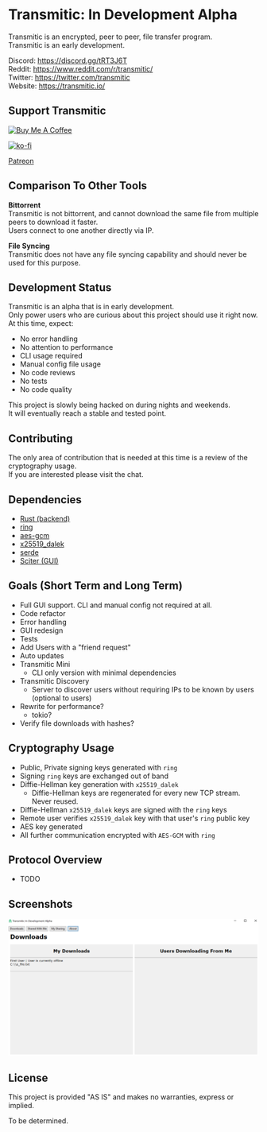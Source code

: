 # Transmitic: In Development Alpha

Transmitic is an encrypted, peer to peer, file transfer program.  
Transmitic is an early development.

Discord: https://discord.gg/tRT3J6T  
Reddit: https://www.reddit.com/r/transmitic/   
Twitter: https://twitter.com/transmitic  
Website: https://transmitic.io/

## Support Transmitic

<a href="https://www.buymeacoffee.com/andrewshay" target="_blank"><img src="https://cdn.buymeacoffee.com/buttons/v2/default-blue.png" alt="Buy Me A Coffee" height="40" width="150" style="height: 40px !important;width: 150px !important;" ></a>


[![ko-fi](https://www.ko-fi.com/img/githubbutton_sm.svg)](https://ko-fi.com/J3J626I8G)

[Patreon](https://www.patreon.com/andrewshay)

## Comparison To Other Tools

**Bittorrent**  
Transmitic is not bittorrent, and cannot download the same file from multiple peers to download it faster.  
Users connect to one another directly via IP.  

**File Syncing**  
Transmitic does not have any file syncing capability and should never be used for this purpose.

## Development Status

Transmitic is an alpha that is in early development.  
Only power users who are curious about this project should use it right now.   
At this time, expect:  

- No error handling
- No attention to performance
- CLI usage required
- Manual config file usage
- No code reviews
- No tests
- No code quality

This project is slowly being hacked on during nights and weekends.  
It will eventually reach a stable and tested point.

## Contributing

The only area of contribution that is needed at this time is a review of the cryptography usage.  
If you are interested please visit the chat.

## Dependencies

- [Rust (backend)](https://www.rust-lang.org/)
- [ring](https://briansmith.org/rustdoc/ring/)
- [aes-gcm](https://docs.rs/aes-gcm/0.8.0/aes_gcm/)
- [x25519_dalek](https://docs.rs/x25519-dalek/1.1.0/x25519_dalek/)
- [serde](https://serde.rs/)
- [Sciter (GUI)](http://sciter.com/)

## Goals (Short Term and Long Term)

- Full GUI support. CLI and manual config not required at all.
- Code refactor
- Error handling
- GUI redesign
- Tests
- Add Users with a "friend request"
- Auto updates
- Transmitic Mini
  - CLI only version with minimal dependencies
- Transmitic Discovery
  - Server to discover users without requiring IPs to be known by users (optional to users)
- Rewrite for performance?
  - tokio?
- Verify file downloads with hashes?

## Cryptography Usage

- Public, Private signing keys generated with `ring`
- Signing `ring` keys are exchanged out of band
- Diffie-Hellman key generation with `x25519_dalek`
  - Diffie-Hellman keys are regenerated for every new TCP stream. Never reused.
- Diffie-Hellman `x25519_dalek` keys are signed with the `ring` keys
- Remote user verifies `x25519_dalek` key with that user's `ring` public key
- AES key generated
- All further communication encrypted with `AES-GCM` with `ring`

## Protocol Overview

- TODO

## Screenshots

![Transmitic](./screenshot.png)

## License

This project is provided "AS IS" and makes no warranties, express or implied.  

To be determined.